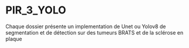 # PIR_3_YOLO

Chaque dossier présente un implementation de Unet ou Yolov8 de segmentation et de détection sur des tumeurs BRATS et de la sclérose en plaque
